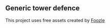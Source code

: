 ## Generic tower defence 
 
This project uses free assets created by [Foozle](https://foozlecc.itch.io/)